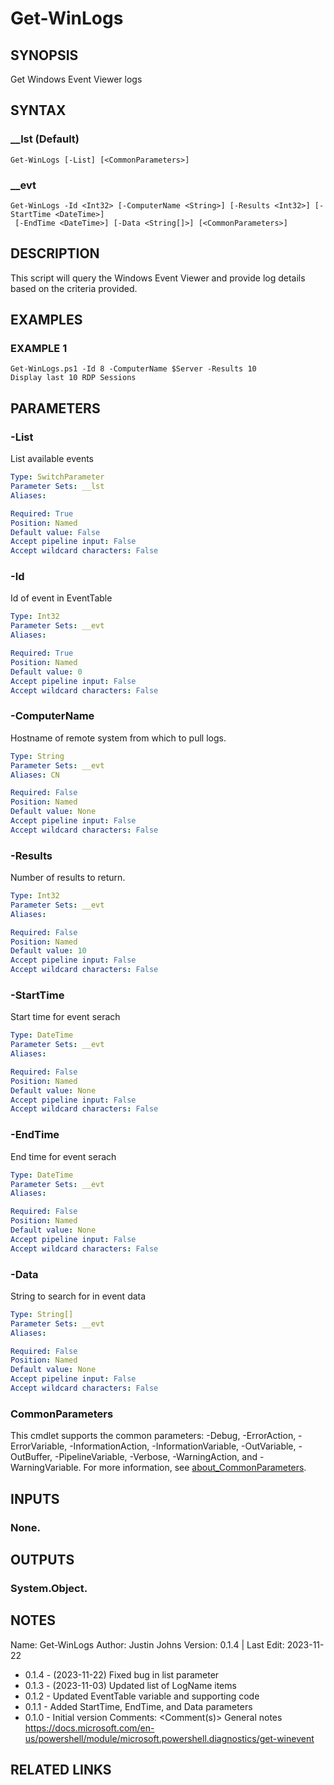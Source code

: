 # Get-WinLogs

## SYNOPSIS
Get Windows Event Viewer logs

## SYNTAX

### __lst (Default)
```
Get-WinLogs [-List] [<CommonParameters>]
```

### __evt
```
Get-WinLogs -Id <Int32> [-ComputerName <String>] [-Results <Int32>] [-StartTime <DateTime>]
 [-EndTime <DateTime>] [-Data <String[]>] [<CommonParameters>]
```

## DESCRIPTION
This script will query the Windows Event Viewer and provide log details
based on the criteria provided.

## EXAMPLES

### EXAMPLE 1
```
Get-WinLogs.ps1 -Id 8 -ComputerName $Server -Results 10
Display last 10 RDP Sessions
```

## PARAMETERS

### -List
List available events

```yaml
Type: SwitchParameter
Parameter Sets: __lst
Aliases:

Required: True
Position: Named
Default value: False
Accept pipeline input: False
Accept wildcard characters: False
```

### -Id
Id of event in EventTable

```yaml
Type: Int32
Parameter Sets: __evt
Aliases:

Required: True
Position: Named
Default value: 0
Accept pipeline input: False
Accept wildcard characters: False
```

### -ComputerName
Hostname of remote system from which to pull logs.

```yaml
Type: String
Parameter Sets: __evt
Aliases: CN

Required: False
Position: Named
Default value: None
Accept pipeline input: False
Accept wildcard characters: False
```

### -Results
Number of results to return.

```yaml
Type: Int32
Parameter Sets: __evt
Aliases:

Required: False
Position: Named
Default value: 10
Accept pipeline input: False
Accept wildcard characters: False
```

### -StartTime
Start time for event serach

```yaml
Type: DateTime
Parameter Sets: __evt
Aliases:

Required: False
Position: Named
Default value: None
Accept pipeline input: False
Accept wildcard characters: False
```

### -EndTime
End time for event serach

```yaml
Type: DateTime
Parameter Sets: __evt
Aliases:

Required: False
Position: Named
Default value: None
Accept pipeline input: False
Accept wildcard characters: False
```

### -Data
String to search for in event data

```yaml
Type: String[]
Parameter Sets: __evt
Aliases:

Required: False
Position: Named
Default value: None
Accept pipeline input: False
Accept wildcard characters: False
```

### CommonParameters
This cmdlet supports the common parameters: -Debug, -ErrorAction, -ErrorVariable, -InformationAction, -InformationVariable, -OutVariable, -OutBuffer, -PipelineVariable, -Verbose, -WarningAction, and -WarningVariable. For more information, see [about_CommonParameters](http://go.microsoft.com/fwlink/?LinkID=113216).

## INPUTS

### None.
## OUTPUTS

### System.Object.
## NOTES
Name:     Get-WinLogs
Author:   Justin Johns
Version:  0.1.4 | Last Edit: 2023-11-22
- 0.1.4 - (2023-11-22) Fixed bug in list parameter
- 0.1.3 - (2023-11-03) Updated list of LogName items
- 0.1.2 - Updated EventTable variable and supporting code
- 0.1.1 - Added StartTime, EndTime, and Data parameters
- 0.1.0 - Initial version
Comments: \<Comment(s)\>
General notes
https://docs.microsoft.com/en-us/powershell/module/microsoft.powershell.diagnostics/get-winevent

## RELATED LINKS
